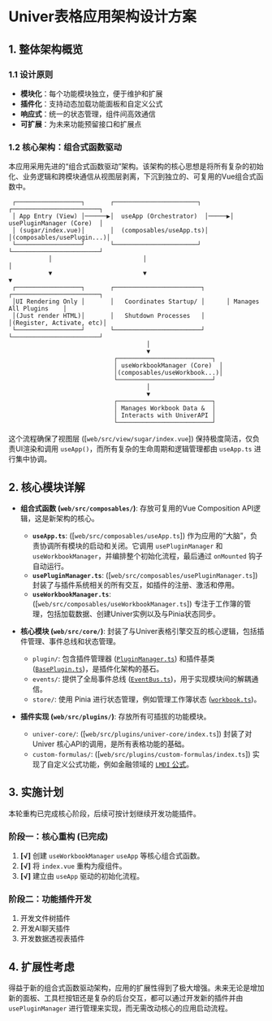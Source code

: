 # Univer表格应用架构设计方案

## 1. 整体架构概览

### 1.1 设计原则
- **模块化**：每个功能模块独立，便于维护和扩展
- **插件化**：支持动态加载功能面板和自定义公式
- **响应式**：统一的状态管理，组件间高效通信
- **可扩展**：为未来功能预留接口和扩展点

### 1.2 核心架构：组合式函数驱动

本应用采用先进的“组合式函数驱动”架构。该架构的核心思想是将所有复杂的初始化、业务逻辑和跨模块通信从视图层剥离，下沉到独立的、可复用的Vue组合式函数中。

```
 ┌──────────────────┐       ┌───────────────────────┐      ┌────────────────────────┐
 │ App Entry (View) │──────▶│  useApp (Orchestrator)  │─────▶│ usePluginManager (Core)  │
 │ (sugar/index.vue)│       │  (composables/useApp.ts)│      │(composables/usePlugin...)│
 └──────────────────┘       └───────────────────────┘      └────────────────────────┘
           │                         │                                │
           ▼                         ▼                                ▼
 ┌──────────────────┐       ┌────────────────────────┐      ┌────────────────────────┐
 │UI Rendering Only │       │   Coordinates Startup/ │      │ Manages All Plugins    │
 │(Just render HTML)│       │   Shutdown Processes   │      │(Register, Activate, etc)│
 └──────────────────┘       └────────────────────────┘      └────────────────────────┘
                                      │
                                      ▼
                             ┌──────────────────────────┐
                             │ useWorkbookManager (Core)  │
                             │(composables/useWorkbook...)│
                             └──────────────────────────┘
                                      │
                                      ▼
                             ┌──────────────────────────┐
                             │ Manages Workbook Data &  │
                             │ Interacts with UniverAPI │
                             └──────────────────────────┘
```

这个流程确保了视图层 ([`web/src/view/sugar/index.vue`]) 保持极度简洁，仅负责UI渲染和调用 `useApp()`，而所有复杂的生命周期和逻辑管理都由 `useApp.ts` 进行集中协调。

## 2. 核心模块详解

*   **组合式函数 (`web/src/composables/`)**: 存放可复用的Vue Composition API逻辑，这是新架构的核心。
    *   **`useApp.ts`**: ([`web/src/composables/useApp.ts`]) 作为应用的“大脑”，负责协调所有模块的启动和关闭。它调用 `usePluginManager` 和 `useWorkbookManager`，并编排整个初始化流程，最后通过 `onMounted` 钩子自动运行。
    *   **`usePluginManager.ts`**: ([`web/src/composables/usePluginManager.ts`]) 封装了与插件系统相关的所有交互，如插件的注册、激活和停用。
    *   **`useWorkbookManager.ts`**: ([`web/src/composables/useWorkbookManager.ts`]) 专注于工作簿的管理，包括加载数据、创建Univer实例以及与Pinia状态同步。

*   **核心模块 (`web/src/core/`)**: 封装了与Univer表格引擎交互的核心逻辑，包括插件管理、事件总线和状态管理。
    *   `plugin/`: 包含插件管理器 ([`PluginManager.ts`](web/src/core/plugin/PluginManager.ts)) 和插件基类 ([`BasePlugin.ts`](web/src/core/plugin/BasePlugin.ts))，是插件化架构的基石。
    *   `events/`: 提供了全局事件总线 ([`EventBus.ts`](web/src/core/events/EventBus.ts))，用于实现模块间的解耦通信。
    *   `store/`: 使用 Pinia 进行状态管理，例如管理工作簿状态 ([`workbook.ts`](web/src/core/store/modules/workbook.ts))。

*   **插件实现 (`web/src/plugins/`)**: 存放所有可插拔的功能模块。
    *   `univer-core/`: ([`web/src/plugins/univer-core/index.ts`]) 封装了对 Univer 核心API的调用，是所有表格功能的基础。
    *   `custom-formulas/`: ([`web/src/plugins/custom-formulas/index.ts`]) 实现了自定义公式功能，例如金融领域的 [`LMDI` 公式](web/src/plugins/custom-formulas/formulas/financial.ts)。

## 3. 实施计划

本轮重构已完成核心阶段，后续可按计划继续开发功能插件。

### 阶段一：核心重构 (已完成)
1.  **[√]** 创建 `useWorkbookManager` `useApp` 等核心组合式函数。
2.  **[√]** 将 `index.vue` 重构为瘦组件。
3.  **[√]** 建立由 `useApp` 驱动的初始化流程。

### 阶段二：功能插件开发
1.  开发文件树插件
2.  开发AI聊天插件
3.  开发数据透视表插件

## 4. 扩展性考虑

得益于新的组合式函数驱动架构，应用的扩展性得到了极大增强。未来无论是增加新的面板、工具栏按钮还是复杂的后台交互，都可以通过开发新的插件并由 `usePluginManager` 进行管理来实现，而无需改动核心的应用启动流程。